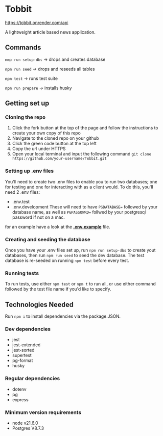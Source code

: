# Tobbit
<https://tobbit.onrender.com/api>

A lightweight article based news application.


## Commands

`nmp run setup-dbs` -> drops and creates database

`npm run seed` -> drops and reseeds all tables

`npm test` -> runs test suite

`npm run prepare` -> installs husky


## Getting set up

### Cloning the repo
1. Click the fork button at the top of the page and follow the instructions to create your own copy of this repo
2. Navigate to the cloned repo on your github
3. Click the green code button at the top left
4. Copy the url under HTTPS
5. Open your local terminal and input the following command
`git clone https://github.com/your-username/Tobbit.git`

### Setting up .env files
You'll need to create two .env files to enable you to run two databases; one for testing and one for interacting with as a client would. To do this, you'll need 2 .env files:
- .env.test
- .env.development
These will need to have `PGDATABASE=` followed by your database name, as well as `PGPASSOWRD=` follwed by your postgresql password if not on a mac.

for an example have a look at the **[.env.example](https://github.com/Eleaha/Tobbit/blob/main/.env-example)** file.

### Creating and seeding the database
Once you have your .env files set up, run `npm run setup-dbs` to create yout databases, then run `npm run seed` to seed the dev database.
The test database is re-seeded on running `npm test` before every test.

### Running tests
To run tests, use either `npm test` or `npm t` to run all, or use either command followed by the test file name if you'd like to specify.


## Technologies Needed

Run `npm i` to install dependencies via the package.JSON.

### Dev dependencies
- jest
- jest-extended
- jest-sorted
- supertest
- pg-format
- husky

### Regular dependencies
- dotenv
- pg
- express

### Minimum version requirements
- node v21.6.0
- Postgres V8.7.3
